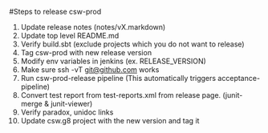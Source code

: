 #Steps to release csw-prod

1. Update release notes (notes/vX.markdown)
2. Update top level README.md
3. Verify build.sbt (exclude projects which you do not want to release)
4. Tag csw-prod with new release version
5. Modify env variables in jenkins (ex. RELEASE_VERSION)
6. Make sure ssh -vT git@github.com works
7. Run csw-prod-release pipeline (This automatically triggers acceptance-pipeline)
8. Convert test report from test-reports.xml from release page. (junit-merge & junit-viewer)
9. Verify paradox, unidoc links
10. Update csw.g8 project with the new version and tag it